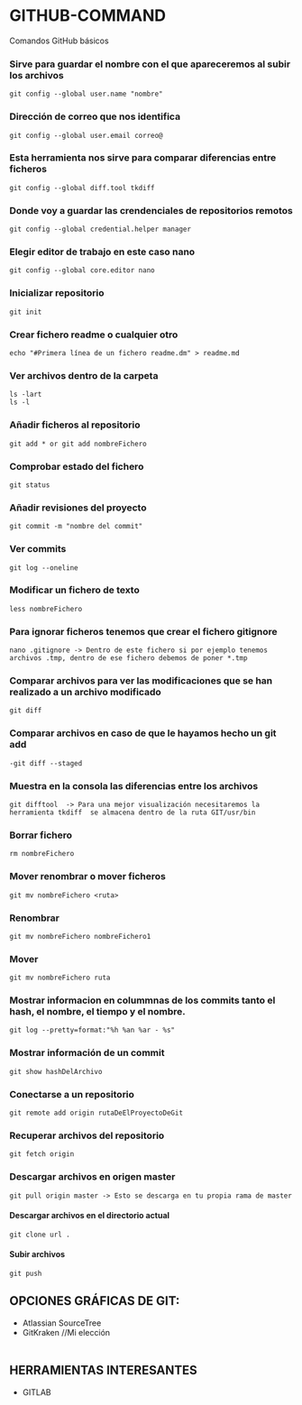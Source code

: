 # GITHUB-COMMAND
Comandos GitHub básicos

### Sirve para guardar el nombre con el que apareceremos al subir los archivos
```
git config --global user.name "nombre"
```
### Dirección de correo que nos identifica
```
git config --global user.email correo@
```

### Esta herramienta nos sirve para comparar diferencias entre ficheros
```
git config --global diff.tool tkdiff        
```
### Donde voy a guardar las crendenciales de repositorios remotos
```
git config --global credential.helper manager      
```
### Elegir editor de trabajo en este caso nano
```
git config --global core.editor nano        
```
### Inicializar repositorio
```
git init 				     
```
### Crear fichero readme o cualquier otro
```
echo "#Primera línea de un fichero readme.dm" > readme.md	
```
### Ver archivos dentro de la carpeta
```
ls -lart
ls -l
```
### Añadir ficheros al repositorio
```
git add * or git add nombreFichero
```
### Comprobar estado del fichero
```
git status
```

### Añadir revisiones del proyecto
```
git commit -m "nombre del commit"
```

### Ver commits
```
git log --oneline
```
### Modificar un fichero de texto
```
less nombreFichero
```
### Para ignorar ficheros tenemos que crear el fichero gitignore
```
nano .gitignore -> Dentro de este fichero si por ejemplo tenemos archivos .tmp, dentro de ese fichero debemos de poner *.tmp
```
### Comparar archivos para ver las modificaciones que se han realizado a un archivo modificado
```
git diff
```
### Comparar archivos en caso de que le hayamos hecho un git add 
```
-git diff --staged
```
### Muestra en la consola las diferencias entre los archivos
```
git difftool  -> Para una mejor visualización necesitaremos la herramienta tkdiff  se almacena dentro de la ruta GIT/usr/bin
```
### Borrar fichero
```
rm nombreFichero
```
### Mover renombrar o mover ficheros
```
git mv nombreFichero <ruta>
```
### Renombrar
```
git mv nombreFichero nombreFichero1
```
### Mover
```
git mv nombreFichero ruta
```
### Mostrar informacion en colummnas de los commits tanto el hash, el nombre, el tiempo y el nombre.
```
git log --pretty=format:"%h %an %ar - %s"
```
### Mostrar información de un commit
```
git show hashDelArchivo
```
### Conectarse a un repositorio
```
git remote add origin rutaDeElProyectoDeGit
```
### Recuperar archivos del repositorio
```
git fetch origin
```
### Descargar archivos en origen master
```
git pull origin master -> Esto se descarga en tu propia rama de master
```
#### Descargar archivos en el directorio actual
```
git clone url .
```
#### Subir archivos 
```
git push 
```

## OPCIONES GRÁFICAS DE GIT:
- Atlassian SourceTree
- GitKraken	//Mi elección
<br /><br />	 	 	 	 	 
					 
## HERRAMIENTAS INTERESANTES 
- GITLAB

